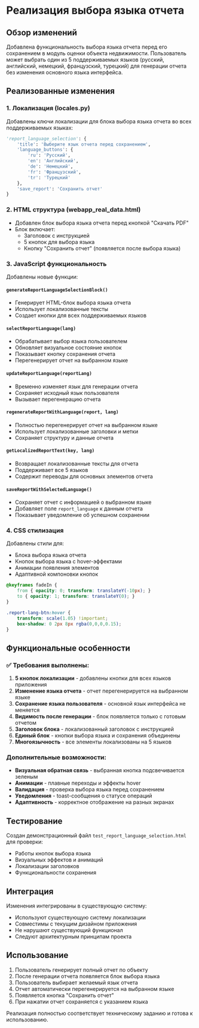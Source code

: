 # Реализация выбора языка отчета

## Обзор изменений

Добавлена функциональность выбора языка отчета перед его сохранением в модуль оценки объекта недвижимости. Пользователь может выбрать один из 5 поддерживаемых языков (русский, английский, немецкий, французский, турецкий) для генерации отчета без изменения основного языка интерфейса.

## Реализованные изменения

### 1. Локализация (locales.py)
Добавлены ключи локализации для блока выбора языка отчета во всех поддерживаемых языках:

```python
'report_language_selection': {
    'title': 'Выберите язык отчета перед сохранением',
    'language_buttons': {
        'ru': 'Русский',
        'en': 'Английский', 
        'de': 'Немецкий',
        'fr': 'Французский',
        'tr': 'Турецкий'
    },
    'save_report': 'Сохранить отчет'
}
```

### 2. HTML структура (webapp_real_data.html)
- Добавлен блок выбора языка отчета перед кнопкой "Скачать PDF"
- Блок включает:
  - Заголовок с инструкцией
  - 5 кнопок для выбора языка
  - Кнопку "Сохранить отчет" (появляется после выбора языка)

### 3. JavaScript функциональность
Добавлены новые функции:

#### `generateReportLanguageSelectionBlock()`
- Генерирует HTML-блок выбора языка отчета
- Использует локализованные тексты
- Создает кнопки для всех поддерживаемых языков

#### `selectReportLanguage(lang)`
- Обрабатывает выбор языка пользователем
- Обновляет визуальное состояние кнопок
- Показывает кнопку сохранения отчета
- Перегенерирует отчет на выбранном языке

#### `updateReportLanguage(reportLang)`
- Временно изменяет язык для генерации отчета
- Сохраняет исходный язык пользователя
- Вызывает перегенерацию отчета

#### `regenerateReportWithLanguage(report, lang)`
- Полностью перегенерирует отчет на выбранном языке
- Использует локализованные заголовки и метки
- Сохраняет структуру и данные отчета

#### `getLocalizedReportText(key, lang)`
- Возвращает локализованные тексты для отчета
- Поддерживает все 5 языков
- Содержит переводы для основных элементов отчета

#### `saveReportWithSelectedLanguage()`
- Сохраняет отчет с информацией о выбранном языке
- Добавляет поле `report_language` к данным отчета
- Показывает уведомление об успешном сохранении

### 4. CSS стилизация
Добавлены стили для:
- Блока выбора языка отчета
- Кнопок выбора языка с hover-эффектами
- Анимации появления элементов
- Адаптивной компоновки кнопок

```css
@keyframes fadeIn {
    from { opacity: 0; transform: translateY(-10px); }
    to { opacity: 1; transform: translateY(0); }
}

.report-lang-btn:hover {
    transform: scale(1.05) !important;
    box-shadow: 0 2px 8px rgba(0,0,0,0.15);
}
```

## Функциональные особенности

### ✅ Требования выполнены:
1. **5 кнопок локализации** - добавлены кнопки для всех языков приложения
2. **Изменение языка отчета** - отчет перегенерируется на выбранном языке
3. **Сохранение языка пользователя** - основной язык интерфейса не меняется
4. **Видимость после генерации** - блок появляется только с готовым отчетом
5. **Заголовок блока** - локализованный заголовок с инструкцией
6. **Единый блок** - кнопки выбора языка и сохранения объединены
7. **Многоязычность** - все элементы локализованы на 5 языков

### Дополнительные возможности:
- **Визуальная обратная связь** - выбранная кнопка подсвечивается зеленым
- **Анимации** - плавные переходы и эффекты hover
- **Валидация** - проверка выбора языка перед сохранением
- **Уведомления** - toast-сообщения о статусе операций
- **Адаптивность** - корректное отображение на разных экранах

## Тестирование

Создан демонстрационный файл `test_report_language_selection.html` для проверки:
- Работы кнопок выбора языка
- Визуальных эффектов и анимаций
- Локализации заголовков
- Функциональности сохранения

## Интеграция

Изменения интегрированы в существующую систему:
- Используют существующую систему локализации
- Совместимы с текущим дизайном приложения
- Не нарушают существующий функционал
- Следуют архитектурным принципам проекта

## Использование

1. Пользователь генерирует полный отчет по объекту
2. После генерации отчета появляется блок выбора языка
3. Пользователь выбирает желаемый язык отчета
4. Отчет автоматически перегенерируется на выбранном языке
5. Появляется кнопка "Сохранить отчет"
6. При нажатии отчет сохраняется с указанием языка

Реализация полностью соответствует техническому заданию и готова к использованию.
